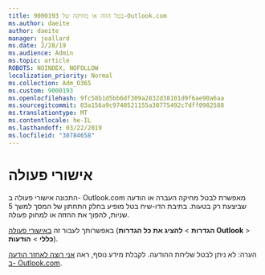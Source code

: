 ```yaml
---
title: 9000193 בטל הזזה או מחיקה של-Outlook.com
ms.author: daeite
author: daeite
manager: joallard
ms.date: 2/28/19
ms.audience: Admin
ms.topic: article
ROBOTS: NOINDEX, NOFOLLOW
localization_priority: Normal
ms.collection: Adm_O365
ms.custom: 9000193
ms.openlocfilehash: 9fc58b1d5bb6df309a2832d38101d9f6ae90a6aa
ms.sourcegitcommit: 03a156a9c9740521155a30775492c7dff0982588
ms.translationtype: MT
ms.contentlocale: he-IL
ms.lasthandoff: 03/22/2019
ms.locfileid: "30784658"
---
```

# <a name="action-confirmations"></a>אישורי פעולה

התכונה אישורי פעולה ב- Outlook.com מאפשרת לבטל מחיקה העברה או הודעה שביצעת רק בטעות. בתיבת הדו-שיח בטל מופיע בחלק התחתון של המסך למשך 5 שניות, להפוך את ההזזה או למחוק פעולה.

באפשרותך לעבור זה [באישורי פעולה](https://outlook.live.com/mail/options/general/notifications) (**הגדרות** > **להציג את כל הגדרות Outlook** > **כללי** > **הודעות**).

הערה: לא ניתן לבטל שליחת ההודעה. לקבלת מידע נוסף, ראה [אני רוצה לאחזר הודעה ב- Outlook.com](https://support.office.com/article/c069ddde-5282-4085-8f4c-d7b133324f8a).